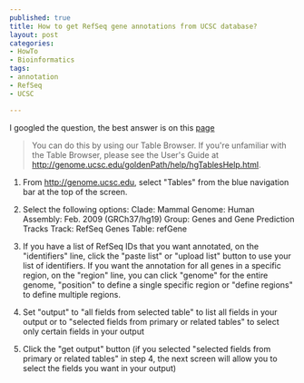 ```yaml
--- 
published: true
title: How to get RefSeq gene annotations from UCSC database?
layout: post
categories:
- HowTo
- Bioinformatics
tags: 
- annotation
- RefSeq
- UCSC

---
```

I googled the question, the best answer is on this [page](https://lists.soe.ucsc.edu/pipermail/genome/2012-April/029059.html "[Genome] how could I get RefSeq gene annotations from UCSC	database?")

>You can do this by using our Table Browser. If you're unfamiliar with the Table Browser, please see the User's Guide at
http://genome.ucsc.edu/goldenPath/help/hgTablesHelp.html. 

1. From http://genome.ucsc.edu, select "Tables" from the blue navigation bar at the top of the screen. 

2. Select the following options:
Clade: Mammal
Genome: Human
Assembly: Feb. 2009 (GRCh37/hg19)
Group: Genes and Gene Prediction Tracks
Track: RefSeq Genes
Table: refGene

3. If you have a list of RefSeq IDs that you want annotated, on the "identifiers" line, click the "paste list" or "upload list" button to use your list of identifiers. If you want the annotation for all genes in a specific region, on the "region" line, you can click "genome" for the entire genome, "position" to define a single specific region or "define regions" to define multiple regions.

4. Set "output" to "all fields from selected table" to list all fields in your output or to "selected fields from primary or related tables" to select only certain fields in your output

5. Click the "get output" button (if you selected "selected fields from primary or related tables" in step 4, the next screen will allow you to select the fields you want in your output)


